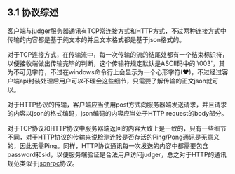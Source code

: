 ## 3.1 协议综述

客户端与judger服务器通讯有TCP常连接方式和HTTP方式，不过两种连接方式中传输的内容都是基于纯文本的并且文本格式都是基于json格式的。

对于TCP连接方式，在传输流中，每一次传输的流的结尾处都有一个结束标识符，以便接收端做出传输完毕的判断，这个传输符规定默认是ASCII码中的'\003'，其为不可见字符，不过在windows命令行上会显示为一个心形字符(♥)，不过经过客户端api封装处理后用户可以不理会这些细节，只需要了解传输的正文json就可以。

对于HTTP协议的传输，客户端应当使用post方式向服务器端发送请求，并且请求的内容以json的格式编码，json编码的内容应当处于HTTP request的body部分。

对于TCP协议和HTTP协议中服务器端返回的内容大致上是一致的，只有一些细节不同，对于HTTP协议的传输来说检测连接是否存活的Ping/Pong通讯是无意义的，因此无需Ping。同样，HTTP协议通讯每一次发送的内容中都需要包含password和sid，以便服务端验证是合法用户访问judger，总之对于HTTP的通讯规范类似于[jsonrpc](http://www.jsonrpc.org/specification)协议。
